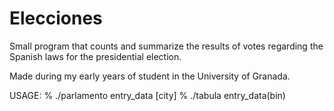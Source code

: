 # Elecciones
Small program that counts and summarize the results of votes regarding the Spanish laws for the presidential election.

Made during my early years of student in the University of Granada.

USAGE: 
% ./parlamento entry_data [city]
% ./tabula entry_data(bin)

